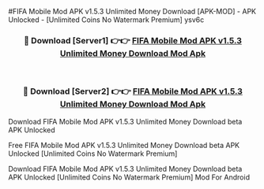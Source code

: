 #FIFA Mobile Mod APK v1.5.3 Unlimited Money Download [APK-MOD] - APK Unlocked - [Unlimited Coins No Watermark Premium] ysv6c



<div align="center">

<h3>🔴 Download [Server1] 👉👉 <a href="https://momento.my/?title=FIFA_Mobile_Mod_APK_v1.5.3_Unlimited_Money_Download">FIFA Mobile Mod APK v1.5.3 Unlimited Money Download Mod Apk</a></h3><br>

<h3>🔴 Download [Server2] 👉👉 <a href="https://momento.my/?title=FIFA_Mobile_Mod_APK_v1.5.3_Unlimited_Money_Download">FIFA Mobile Mod APK v1.5.3 Unlimited Money Download Mod Apk</a></h3>
</div>



Download FIFA Mobile Mod APK v1.5.3 Unlimited Money Download beta APK Unlocked

Free FIFA Mobile Mod APK v1.5.3 Unlimited Money Download beta APK Unlocked [Unlimited Coins No Watermark Premium]

Download FIFA Mobile Mod APK v1.5.3 Unlimited Money Download beta APK Unlocked [Unlimited Coins No Watermark Premium] Mod For Android

